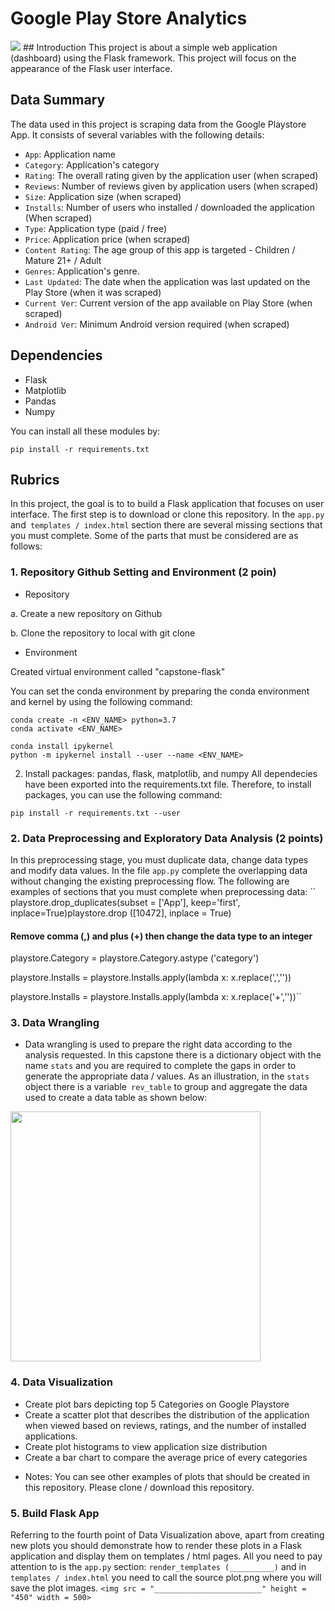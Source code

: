 # Google Play Store Analytics
<img src="https://raw.githubusercontent.com/fafilia/capstone-UIFlask/master/full_capstone.png">
## Introduction
This project is about a simple web application (dashboard) using the Flask framework. This project will focus on the appearance of the Flask user interface. 

## Data Summary
The data used in this project is scraping data from the Google Playstore App. It consists of several variables with the following details:
- `App`: Application name
- `Category`: Application's category
- `Rating`: The overall rating given by the application user (when scraped)
- `Reviews`: Number of reviews given by application users (when scraped)
- `Size`: Application size (when scraped)
- `Installs`: Number of users who installed / downloaded the application (When scraped)
- `Type`: Application type (paid / free)
- `Price`: Application price (when scraped)
- `Content Rating`: The age group of this app is targeted - Children / Mature 21+ / Adult
- `Genres`: Application's genre.
- `Last Updated`: The date when the application was last updated on the Play Store (when it was scraped)
- `Current Ver`: Current version of the app available on Play Store (when scraped)
- `Android Ver`: Minimum Android version required (when scraped)

## Dependencies
- Flask
- Matplotlib
- Pandas
- Numpy

You can install all these modules by:
```
pip install -r requirements.txt
```

## Rubrics
In this project, the goal is to to build a Flask application that focuses on user interface. The first step is to download or clone this repository. In the `app.py` and` templates / index.html` section there are several missing sections that you must complete. Some of the parts that must be considered are as follows:


### 1. Repository Github Setting and Environment (2 poin)
- Repository 

a. Create a new repository on Github

b. Clone the repository to local with git clone
- Environment

 Created virtual environment called "capstone-flask"

You can set the conda environment by preparing the conda environment and kernel by using the following command:

```
conda create -n <ENV_NAME> python=3.7
conda activate <ENV_NAME>

conda install ipykernel
python -m ipykernel install --user --name <ENV_NAME>
```

2. Install packages: pandas, flask, matplotlib, and numpy
All dependecies have been exported into the requirements.txt file. Therefore, to install packages, you can use the following command:

```
pip install -r requirements.txt --user
```

### 2. Data Preprocessing and Exploratory Data Analysis (2 points)
In this preprocessing stage, you must duplicate data, change data types and modify data values. In the file `app.py` complete the overlapping data without changing the existing preprocessing flow.
The following are examples of sections that you must complete when preprocessing data:
``
playstore.drop_duplicates(subset = ['App'], keep='first', inplace=True)playstore.drop ([10472], inplace = True)
#### Remove comma (,) and plus (+) then change the data type to an integer
playstore.Category = playstore.Category.astype ('category')

playstore.Installs = playstore.Installs.apply(lambda x: x.replace(',',''))

playstore.Installs = playstore.Installs.apply(lambda x: x.replace('+',''))``
### 3. Data Wrangling
- Data wrangling is used to prepare the right data according to the analysis requested. In this capstone there is a dictionary object with the name `stats` and you are required to complete the gaps in order to generate the appropriate data / values. As an illustration, in the `stats` object there is a variable` rev_table` to group and aggregate the data used to create a data table as shown below:
<img src = "https://raw.githubusercontent.com/fafilia/capstone-UIFlask/master/table_rev.PNG" width = 400>

### 4. Data Visualization
- Create plot bars depicting top 5 Categories on Google Playstore
- Create a scatter plot that describes the distribution of the application when viewed based on reviews, ratings, and the number of installed applications.
- Create plot histograms to view application size distribution
- Create a bar chart to compare the average price of every categories

* Notes: You can see other examples of plots that should be created in this repository. Please clone / download this repository.

### 5. Build Flask App
Referring to the fourth point of Data Visualization above, apart from creating new plots you should demonstrate how to render these plots in a Flask application and display them on templates / html pages. All you need to pay attention to is the `app.py` section:
``
render_templates (__________)
``
and in `templates / index.html` you need to call the source plot.png where you will save the plot images.
``
<img src = "________________________" height = "450" ​​width = 500>
``
